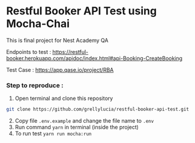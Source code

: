 # Restful Booker API Test using Mocha-Chai

This is final project for Nest Academy QA

Endpoints to test : https://restful-booker.herokuapp.com/apidoc/index.html#api-Booking-CreateBooking

Test Case : https://app.qase.io/project/RBA

### Step to reproduce :
1. Open terminal and clone this repository 
```bash
git clone https://github.com/grellylucia/restful-booker-api-test.git   
```
2. Copy file `.env.example` and change the file name to `.env`
3. Run command `yarn` in terminal (inside the project)
4. To run test `yarn run mocha:run`
